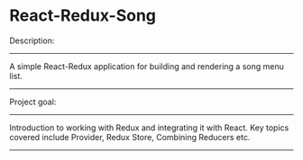# React-Redux-Song
Description:
***
A simple React-Redux application for building and rendering a song menu list.
***
Project goal:
***
Introduction to working with Redux and integrating it with React. Key topics covered include Provider, Redux Store, Combining Reducers etc.
***
